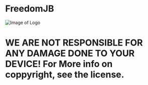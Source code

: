 # FreedomJB
![Image of Logo](https://octodex.github.com/images/yaktocat.png)
# WE ARE NOT RESPONSIBLE FOR ANY DAMAGE DONE TO YOUR DEVICE! For More info on coppyright, see the license.
